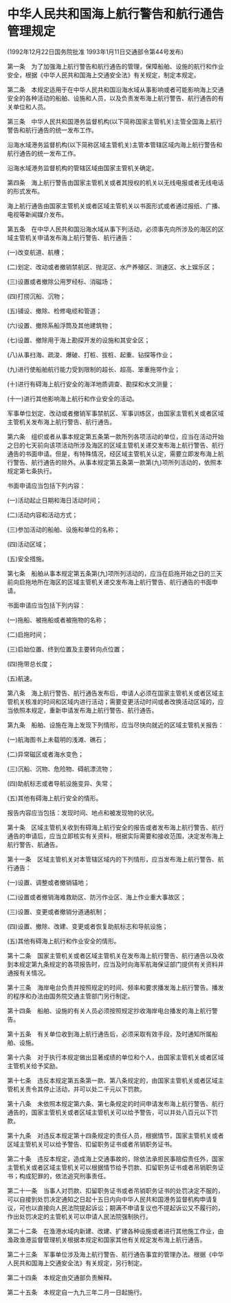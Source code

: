 # 中华人民共和国海上航行警告和航行通告管理规定

(1992年12月22日国务院批准  1993年1月11日交通部令第44号发布)
  
第一条　为了加强海上航行警告和航行通告的管理，保障船舶、设施的航行和作业安全，根据《中华人民共和国海上交通安全法》有关规定，制定本规定。

第二条　本规定适用于在中华人民共和国沿海水域从事影响或者可能影响海上交通安全的各种活动的船舶、设施和人员，以及负责发布海上航行警告、航行通告的有关单位和人员。

第三条　中华人民共和国港务监督机构(以下简称国家主管机关)主管全国海上航行警告和航行通告的统一发布工作。

沿海水域港务监督机构(以下简称区域主管机关)主管本管辖区域内海上航行警告和航行通告的统一发布工作。

沿海水域港务监督机构的管辖区域由国家主管机关确定。

第四条　海上航行警告由国家主管机关或者其授权的机关以无线电报或者无线电话的形式发布。

海上航行通告由国家主管机关或者区域主管机关以书面形式或者通过报纸、广播、电视等新闻媒介发布。

第五条　在中华人民共和国沿海水域从事下列活动，必须事先向所涉及的海区的区域主管机关申请发布海上航行警告、航行通告：

(一)改变航道、航槽；

(二)划定、改动或者撤销禁航区、抛泥区、水产养殖区、测速区、水上娱乐区；

(三)设置或者撤除公用罗经标、消磁场；

(四)打捞沉船、沉物；

(五)铺设、撤除、检修电缆和管道；

(六)设置、撤除系船浮筒及其他建筑物；

(七)设置、撤除用于海上勘探开发的设施和其安全区；

(八)从事扫海、疏浚、爆破、打桩、拔桩、起重、钻探等作业；

(九)进行使船舶航行能力受到限制的超长、超高、笨重拖带作业；

(十)进行有碍海上航行安全的海洋地质调查、勘探和水文测量；

(十一)进行其他影响海上航行和作业安全的活动。

军事单位划定、改动或者撤销军事禁航区、军事训练区，由国家主管机关或者区域主管机关发布海上航行警告、航行通告。

第六条　组织或者从事本规定第五条第一款所列各项活动的单位，应当在活动开始之日的七天前向该项活动所涉及海区的区域主管机关递交发布海上航行警告、航行通告的书面申请。但是，有特殊情况，经区域主管机关认定，需要立即发布海上航行警告、航行通告的除外。从事本规定第五条第一款第(九)项所列活动的，依照本规定第七条执行。

书面申请应当包括下列内容：

(一)活动起止日期和海日活动时间；

(二)活动内容和活动方式；

(三)参加活动的船舶、设施和单位的名称；

(四)活动区域；

(五)安全措施。

第七条　船舶从事本规定第五条第(九)项所列活动的，应当在启拖开始之日的三天前向启拖地所在海区的区域主管机关递交发布海上航行警告、航行通告的书面申请。

书面申请应当包括下列内容：

(一)拖船、被拖船或者被拖物的名称；

(二)启拖时间；

(三)启始位置、终到位置及主要转向点位置；

(四)拖带总长度；

(五)航速。

第八条　海上航行警告、航行通告发布后，申请人必须在国家主管机关或者区域主管机关核准的时间和区域内进行活动；需要变更活动时间或者改换活动区域的，应当依照本规定，重新申请发布海上航行警告、航行通告。

第九条　船舶、设施在海上发现下列情形，应当尽快向就近的区域主管机关报告：

(一)航海图书上未载明的浅滩、礁石；

(二)异常磁区或者海水变色；

(三)沉船、沉物、危险物、碍航漂流物；

(四)助航标志或者导航设施变异、失常；

(五)其他有碍海上航行安全的情形。

报告内容应当包括：发现时间、地点和被发现物的状况。

第十条　区域主管机关收到有碍海上航行安全的报告或者发布海上航行警告、航行通告的申请后，应当立即核实有关资料，根据实际需要和接收范围，决定发布海上航行警告、航通告。

第十一条　区域主管机关对本管辖区域内的下列情形，应当发布海上航行警告、航行通告：

(一)设置、调整或者撤销锚地；

(二)设置或者撤销海难救助区、防污作业区、海上作业重大事故区；

(三)设置、变更或者撤销分道通航制；

(四)设置、撤除、改建、变更或者恢复助航标志和导航设施；

(五)其他有碍海上航行和作业安全的情形。

第十二条　国家主管机关或者区域主管机关在发布海上航行警告、航行通告以及收到本规定第九条规定的各项报告时，应当及时向海军航海保证部门提供有关资料并通报有关情况。

第十三条　海岸电台负责并按照规定的时间、频率和要求播发海上航行警告。播发的程序和办法由国务院交通主管部门另行制定。

第十四条　船舶、设施的有关人员必须按照规定抄收海岸电台播发的海上航行警告。

第十五条　有关单位收到海上航行通告后，必须采取有效手段，及时通知所属船舶、设施。

第十六条　对于执行本规定做出显著成绩的单位和个人，由国家主管机关或者区域主管机关给予奖励。

第十七条　违反本规定第五条第一款、第八条规定的，由国家主管机关或者区域主管机关责令其停止活动，并可以处二千元以下罚款。

第十八条　未依照本规定第六条、第七条规定的时间申请发布海上航行警告、航行通告的，国家主管机关或者区域主管机关可以给予警告，可以并处八百元以下罚款。

第十九条　对违反本规定第十四条规定的责任人员，根据情节，国家主管机关或者区域主管机关可以给予警告、扣留职务证书或者吊销职务证书。

第二十条　违反本规定，造成海上交通事故的，除依法承担民事赔偿责任外，国家主管机关或者区域主管机关可以根据情节给予罚款、扣留职务证书或者吊销职务证书；构成犯罪的，依法追究刑事责任。

第二十一条　当事人对罚款、扣留职务证书或者吊销职务证书的处罚决定不服的，可以自接到处罚决定通知之日起十五日内向中华人民共和国港务监督机构申请复议，可也以直接向人民法院提起诉讼；期满不申请复议也不提起诉讼又不履行的，作出处罚决定的主管机关可以申请人民法院强制执行。

第二十二条　在渔港水域内新建、改建、扩建各种设施或者进行其他施工作业，由渔政渔港监督管理机关根据本规定和国家其他有关规定发布海上航行通告。

第二十三条　军事单位涉及海上航行警告、航行通告事宜的管理办法。根据《中华人民共和国海上交通安全法》有关规定，另行制定。

第二十四条　本规定由交通部负责解释。

第二十五条　本规定自一九九三年二月一日起施行。